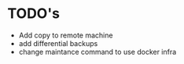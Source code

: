# TODO's

- Add copy to remote machine
- add differential backups
- change maintance command to use docker infra
